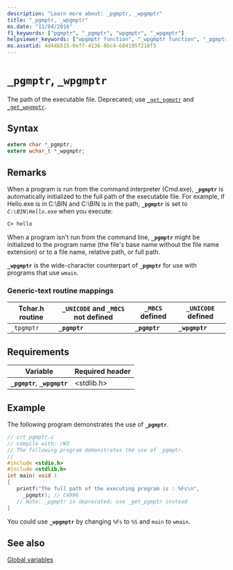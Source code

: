 ```yaml
---
description: "Learn more about: _pgmptr, _wpgmptr"
title: "_pgmptr, _wpgmptr"
ms.date: "11/04/2016"
f1_keywords: ["pgmptr", "_pgmptr", "wpgmptr", "_wpgmptr"]
helpviewer_keywords: ["wpgmptr function", "_wpgmptr function", "_pgmptr function", "pgmptr function"]
ms.assetid: 4d44b515-0eff-4136-8bc4-684195f218f5
---
```

# `_pgmptr`, `_wpgmptr`

The path of the executable file. Deprecated; use [`_get_pgmptr`](./reference/get-pgmptr.md) and [`_get_wpgmptr`](./reference/get-wpgmptr.md).

## Syntax

```C
extern char *_pgmptr;
extern wchar_t *_wpgmptr;
```

## Remarks

When a program is run from the command interpreter (Cmd.exe), **`_pgmptr`** is automatically initialized to the full path of the executable file. For example, if Hello.exe is in C:\BIN and C:\BIN is in the path, **`_pgmptr`** is set to *`C:\BIN\Hello.exe`* when you execute:

```cmd
C> hello
```

When a program isn't run from the command line, **`_pgmptr`** might be initialized to the program name (the file's base name without the file name extension) or to a file name, relative path, or full path.

**`_wpgmptr`** is the wide-character counterpart of **`_pgmptr`** for use with programs that use `wmain`.

### Generic-text routine mappings

| Tchar.h routine | `_UNICODE` and `_MBCS` not defined | `_MBCS` defined | `_UNICODE` defined |
|---|---|---|---|
| `_tpgmptr` | **`_pgmptr`** | **`_pgmptr`** | **`_wpgmptr`** |

## Requirements

| Variable | Required header |
|---|---|
| **`_pgmptr`**, **`_wpgmptr`** | \<stdlib.h> |

## Example

The following program demonstrates the use of **`_pgmptr`**.

```c
// crt_pgmptr.c
// compile with: /W3
// The following program demonstrates the use of _pgmptr.
//
#include <stdio.h>
#include <stdlib.h>
int main( void )
{
   printf("The full path of the executing program is : %Fs\n",
     _pgmptr); // C4996
   // Note: _pgmptr is deprecated; use _get_pgmptr instead
}
```

You could use **`_wpgmptr`** by changing `%Fs` to `%S` and `main` to `wmain`.

## See also

[Global variables](./global-variables.md)
